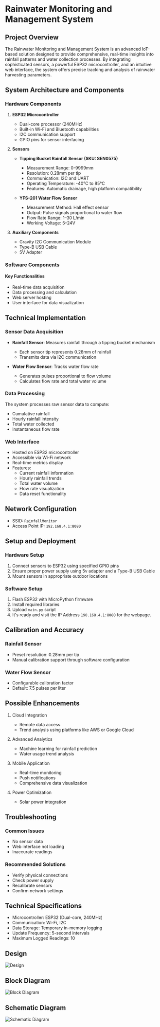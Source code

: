 # Rainwater Monitoring and Management System

## Project Overview

The Rainwater Monitoring and Management System is an advanced IoT-based solution designed to provide comprehensive, real-time insights into rainfall patterns and water collection processes. By integrating sophisticated sensors, a powerful ESP32 microcontroller, and an intuitive web interface, the system offers precise tracking and analysis of rainwater harvesting parameters.

## System Architecture and Components

### Hardware Components

1. **ESP32 Microcontroller**
   - Dual-core processor (240MHz)
   - Built-in Wi-Fi and Bluetooth capabilities
   - I2C communication support
   - GPIO pins for sensor interfacing

2. **Sensors**
   - **Tipping Bucket Rainfall Sensor (SKU: SEN0575)**
     * Measurement Range: 0-9999mm
     * Resolution: 0.28mm per tip
     * Communication: I2C and UART
     * Operating Temperature: -40°C to 85°C
     * Features: Automatic drainage, high platform compatibility

   - **YFS-201 Water Flow Sensor**
     * Measurement Method: Hall effect sensor
     * Output: Pulse signals proportional to water flow
     * Flow Rate Range: 1–30 L/min
     * Working Voltage: 5–24V

3. **Auxiliary Components**
   - Gravity I2C Communication Module
   - Type-B USB Cable
   - 5V Adapter

### Software Components

#### Key Functionalities
- Real-time data acquisition
- Data processing and calculation
- Web server hosting
- User interface for data visualization

## Technical Implementation

### Sensor Data Acquisition
- **Rainfall Sensor**: Measures rainfall through a tipping bucket mechanism
  * Each sensor tip represents 0.28mm of rainfall
  * Transmits data via I2C communication

- **Water Flow Sensor**: Tracks water flow rate
  * Generates pulses proportional to flow volume
  * Calculates flow rate and total water volume

### Data Processing
The system processes raw sensor data to compute:
- Cumulative rainfall
- Hourly rainfall intensity
- Total water collected
- Instantaneous flow rate

### Web Interface
- Hosted on ESP32 microcontroller
- Accessible via Wi-Fi network
- Real-time metrics display
- Features:
  * Current rainfall information
  * Hourly rainfall trends
  * Total water volume
  * Flow rate visualization
  * Data reset functionality

## Network Configuration
- SSID: `RainfallMonitor`
- Access Point IP: `192.168.4.1:8080`

## Setup and Deployment

### Hardware Setup
1. Connect sensors to ESP32 using specified GPIO pins
2. Ensure proper power supply using 5v adapter and a Type-B USB Cable
3. Mount sensors in appropriate outdoor locations

### Software Setup
1. Flash ESP32 with MicroPython firmware
2. Install required libraries
3. Upload `main.py` script
4. It's ready and visit the IP Address `190.168.4.1:8080` for the webpage.

## Calibration and Accuracy

### Rainfall Sensor
- Preset resolution: 0.28mm per tip
- Manual calibration support through software configuration

### Water Flow Sensor
- Configurable calibration factor
- Default: 7.5 pulses per liter

## Possible Enhancements
1. Cloud Integration
   - Remote data access
   - Trend analysis using platforms like AWS or Google Cloud

2. Advanced Analytics
   - Machine learning for rainfall prediction
   - Water usage trend analysis

3. Mobile Application
   - Real-time monitoring
   - Push notifications
   - Comprehensive data visualization

4. Power Optimization
   - Solar power integration

## Troubleshooting

### Common Issues
- No sensor data
- Web interface not loading
- Inaccurate readings

### Recommended Solutions
- Verify physical connections
- Check power supply
- Recalibrate sensors
- Confirm network settings

## Technical Specifications
- Microcontroller: ESP32 (Dual-core, 240MHz)
- Communication: Wi-Fi, I2C
- Data Storage: Temporary in-memory logging
- Update Frequency: 5-second intervals
- Maximum Logged Readings: 10


## Design
![Design](images/Design.png)


## Block Diagram

![Block Diagram](images/Block-Diagram.png)

## Schematic Diagram

![Schematic Diagram](images/Schematic-Diagram.png)
